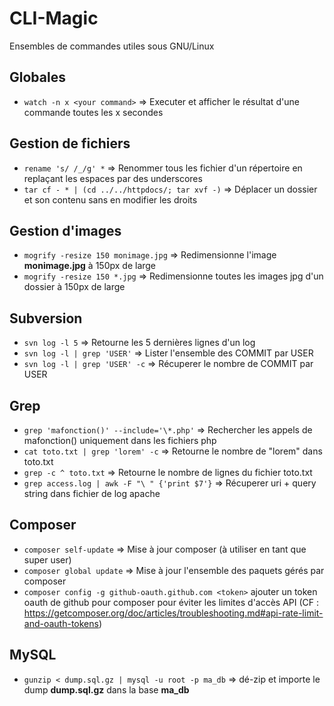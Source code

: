 CLI-Magic
=========

Ensembles de commandes utiles sous GNU/Linux

## Globales
 - `watch -n x <your command>` => Executer et afficher le résultat d'une commande toutes les x secondes

## Gestion de fichiers
 - `rename 's/ /_/g' *` => Renommer tous les fichier d'un répertoire en replaçant les espaces par des underscores
 - `tar cf - * | (cd ../../httpdocs/; tar xvf -)` => Déplacer un dossier et son contenu sans en modifier les droits

## Gestion d'images
 - `mogrify -resize 150 monimage.jpg` => Redimensionne l'image **monimage.jpg** à 150px de large
 - `mogrify -resize 150 *.jpg` => Redimensionne toutes les images jpg d'un dossier à 150px de large

## Subversion
 - `svn log -l 5` => Retourne les 5 dernières lignes d'un log
 - `svn log -l | grep 'USER'` => Lister l'ensemble des COMMIT par USER
 - `svn log -l | grep 'USER' -c` => Récuperer le nombre de COMMIT par USER

## Grep
 - `grep 'mafonction()' --include='\*.php'` => Rechercher les appels de mafonction() uniquement dans les fichiers php
 - `cat toto.txt | grep 'lorem' -c` => Retourne le nombre de "lorem" dans toto.txt
 - `grep -c ^ toto.txt` => Retourne le nombre de lignes du fichier toto.txt
 - `grep access.log | awk -F "\ " {'print $7'}` => Récuperer uri + query string dans fichier de log apache

## Composer
 - `composer self-update` => Mise à jour composer (à utiliser en tant que super user)
 - `composer global update` => Mise à jour l'ensemble des paquets gérés par composer
 - `composer config -g github-oauth.github.com <token>` ajouter un token oauth de github pour composer pour éviter les limites d'accès API (CF : https://getcomposer.org/doc/articles/troubleshooting.md#api-rate-limit-and-oauth-tokens)

## MySQL
 - `gunzip < dump.sql.gz | mysql -u root -p ma_db` => dé-zip et importe le dump **dump.sql.gz** dans la base **ma_db**

